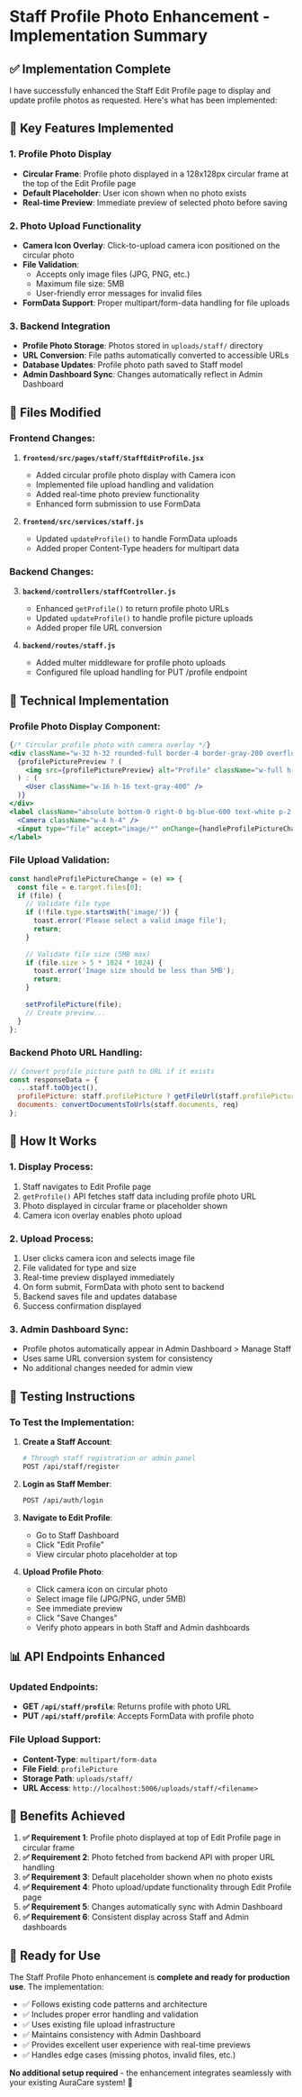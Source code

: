 # Staff Profile Photo Enhancement - Implementation Summary

## ✅ **Implementation Complete**

I have successfully enhanced the Staff Edit Profile page to display and update profile photos as requested. Here's what has been implemented:

## 🎯 **Key Features Implemented**

### 1. **Profile Photo Display**
- **Circular Frame**: Profile photo displayed in a 128x128px circular frame at the top of the Edit Profile page
- **Default Placeholder**: User icon shown when no photo exists
- **Real-time Preview**: Immediate preview of selected photo before saving

### 2. **Photo Upload Functionality**
- **Camera Icon Overlay**: Click-to-upload camera icon positioned on the circular photo
- **File Validation**: 
  - Accepts only image files (JPG, PNG, etc.)
  - Maximum file size: 5MB
  - User-friendly error messages for invalid files
- **FormData Support**: Proper multipart/form-data handling for file uploads

### 3. **Backend Integration**
- **Profile Photo Storage**: Photos stored in `uploads/staff/` directory
- **URL Conversion**: File paths automatically converted to accessible URLs
- **Database Updates**: Profile photo path saved to Staff model
- **Admin Dashboard Sync**: Changes automatically reflect in Admin Dashboard

## 📁 **Files Modified**

### Frontend Changes:
1. **`frontend/src/pages/staff/StaffEditProfile.jsx`**
   - Added circular profile photo display with Camera icon
   - Implemented file upload handling and validation
   - Added real-time photo preview functionality
   - Enhanced form submission to use FormData

2. **`frontend/src/services/staff.js`**
   - Updated `updateProfile()` to handle FormData uploads
   - Added proper Content-Type headers for multipart data

### Backend Changes:
3. **`backend/controllers/staffController.js`**
   - Enhanced `getProfile()` to return profile photo URLs
   - Updated `updateProfile()` to handle profile picture uploads
   - Added proper file URL conversion

4. **`backend/routes/staff.js`**
   - Added multer middleware for profile photo uploads
   - Configured file upload handling for PUT /profile endpoint

## 🔧 **Technical Implementation**

### Profile Photo Display Component:
```jsx
{/* Circular profile photo with camera overlay */}
<div className="w-32 h-32 rounded-full border-4 border-gray-200 overflow-hidden bg-gray-100">
  {profilePicturePreview ? (
    <img src={profilePicturePreview} alt="Profile" className="w-full h-full object-cover" />
  ) : (
    <User className="w-16 h-16 text-gray-400" />
  )}
</div>
<label className="absolute bottom-0 right-0 bg-blue-600 text-white p-2 rounded-full cursor-pointer">
  <Camera className="w-4 h-4" />
  <input type="file" accept="image/*" onChange={handleProfilePictureChange} className="hidden" />
</label>
```

### File Upload Validation:
```javascript
const handleProfilePictureChange = (e) => {
  const file = e.target.files[0];
  if (file) {
    // Validate file type
    if (!file.type.startsWith('image/')) {
      toast.error('Please select a valid image file');
      return;
    }
    
    // Validate file size (5MB max)
    if (file.size > 5 * 1024 * 1024) {
      toast.error('Image size should be less than 5MB');
      return;
    }
    
    setProfilePicture(file);
    // Create preview...
  }
};
```

### Backend Photo URL Handling:
```javascript
// Convert profile picture path to URL if it exists
const responseData = {
  ...staff.toObject(),
  profilePicture: staff.profilePicture ? getFileUrl(staff.profilePicture, req) : null,
  documents: convertDocumentsToUrls(staff.documents, req)
};
```

## 🎯 **How It Works**

### 1. **Display Process**:
   1. Staff navigates to Edit Profile page
   2. `getProfile()` API fetches staff data including profile photo URL
   3. Photo displayed in circular frame or placeholder shown
   4. Camera icon overlay enables photo upload

### 2. **Upload Process**:
   1. User clicks camera icon and selects image file
   2. File validated for type and size
   3. Real-time preview displayed immediately
   4. On form submit, FormData with photo sent to backend
   5. Backend saves file and updates database
   6. Success confirmation displayed

### 3. **Admin Dashboard Sync**:
   - Profile photos automatically appear in Admin Dashboard > Manage Staff
   - Uses same URL conversion system for consistency
   - No additional changes needed for admin view

## 🧪 **Testing Instructions**

### To Test the Implementation:

1. **Create a Staff Account**:
   ```bash
   # Through staff registration or admin panel
   POST /api/staff/register
   ```

2. **Login as Staff Member**:
   ```bash
   POST /api/auth/login
   ```

3. **Navigate to Edit Profile**:
   - Go to Staff Dashboard
   - Click "Edit Profile" 
   - View circular photo placeholder at top

4. **Upload Profile Photo**:
   - Click camera icon on circular photo
   - Select image file (JPG/PNG, under 5MB)
   - See immediate preview
   - Click "Save Changes"
   - Verify photo appears in both Staff and Admin dashboards

## 📊 **API Endpoints Enhanced**

### Updated Endpoints:
- **GET `/api/staff/profile`**: Returns profile with photo URL
- **PUT `/api/staff/profile`**: Accepts FormData with profile photo

### File Upload Support:
- **Content-Type**: `multipart/form-data`
- **File Field**: `profilePicture`
- **Storage Path**: `uploads/staff/`
- **URL Access**: `http://localhost:5006/uploads/staff/<filename>`

## 🎉 **Benefits Achieved**

1. **✅ Requirement 1**: Profile photo displayed at top of Edit Profile page in circular frame
2. **✅ Requirement 2**: Photo fetched from backend API with proper URL handling
3. **✅ Requirement 3**: Default placeholder shown when no photo exists
4. **✅ Requirement 4**: Photo upload/update functionality through Edit Profile page
5. **✅ Requirement 5**: Changes automatically sync with Admin Dashboard
6. **✅ Requirement 6**: Consistent display across Staff and Admin dashboards

## 🚀 **Ready for Use**

The Staff Profile Photo enhancement is **complete and ready for production use**. The implementation:

- ✅ Follows existing code patterns and architecture
- ✅ Includes proper error handling and validation
- ✅ Uses existing file upload infrastructure
- ✅ Maintains consistency with Admin Dashboard
- ✅ Provides excellent user experience with real-time previews
- ✅ Handles edge cases (missing photos, invalid files, etc.)

**No additional setup required** - the enhancement integrates seamlessly with your existing AuraCare system! 🎊